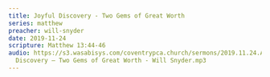 ```yaml
---
title: Joyful Discovery - Two Gems of Great Worth
series: matthew
preacher: will-snyder
date: 2019-11-24
scripture: Matthew 13:44-46
audio: https://s3.wasabisys.com/coventrypca.church/sermons/2019.11.24.A Joyful
  Discovery – Two Gems of Great Worth - Will Snyder.mp3
---
```

